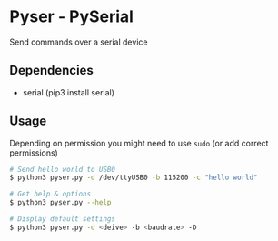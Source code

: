 # Pyser - PySerial
Send commands over a serial device

## Dependencies
* serial (pip3 install serial)

## Usage
Depending on permission you might need to use `sudo` (or add correct permissions)


```bash
# Send hello world to USB0
$ python3 pyser.py -d /dev/ttyUSB0 -b 115200 -c "hello world"

# Get help & options 
$ python3 pyser.py --help

# Display default settings
$ python3 pyser.py -d <deive> -b <baudrate> -D
```
